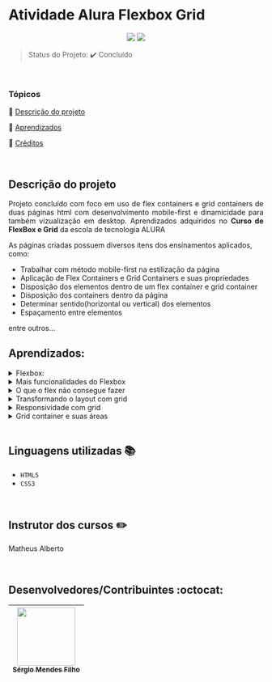 <h1>Atividade Alura Flexbox Grid</h1>

<p align="center">
  <img src="http://img.shields.io/static/v1?label=VSCode&message=1.72.0&color=blue&style=for-the-badge"/>
  <img src="http://img.shields.io/static/v1?label=STATUS&message=CONCLUIDO&color=GREEN&style=for-the-badge"/>
</p>

> Status do Projeto: :heavy_check_mark: Concluído

<br>
 
### Tópicos 

:small_blue_diamond: [Descrição do projeto](#descrição-do-projeto)

:small_blue_diamond: [Aprendizados](#aprendizados)

:small_blue_diamond: [Créditos](#linguagens-utilizadas-books)

<br>

## Descrição do projeto 

<p align="justify">
  Projeto concluído com foco em uso de flex containers e grid containers de duas páginas html com desenvolvimento mobile-first e dinamicidade para também vizualização em desktop.
  Aprendizados adquiridos no <strong>Curso de FlexBox e Grid</strong> da escola de tecnologia ALURA
</p>

As páginas criadas possuem diversos itens dos ensinamentos aplicados, como:

- Trabalhar com método mobile-first na estilização da página
- Aplicação de Flex Containers e Grid Containers e suas propriedades
- Disposição dos elementos dentro de um flex container e grid container
- Disposição dos containers dentro da página
- Determinar sentido(horizontal ou vertical) dos elementos
- Espaçamento entre elementos

entre outros...
<br>

## Aprendizados:

<details>
<summary>Flexbox:</summary>

- O que é um flex-container;
  - Flex container é o elemento que recebe grande parte das propriedades de posicionamento para suas tags filhas;

- As propriedades de posicionamento justify-content e align-items;
  - justify-content distribui o espaço restante do flex container entre suas tags filhas e align-items alinha verticalmente as tags filhas, ou seja, são propriedades de posicionamento horizontal e vertical respectivamente.

</details>

<details>
<summary>Mais funcionalidades do Flexbox</summary>

- Como criar quebra de linha de um flex-container com a propriedade flex-wrap;
  - flex-wrap é a propriedade que usamos quando não existe mais espaço para comportar todos os elementos horizontalmente/verticalmente e é necessário uma “quebra de linha” para manter a proporção dos elementos.
  
- Alterar a orientação do flex container com a propriedade flex-direction;
  - Naturalmente a orientação do flex container é na horizontal e para trocar o seu eixo, basta usar a propriedade flex-direction.
  
- Propriedades de posicionamento de um flex-item com justify-self e align-self;
  - As propriedades de posicionamento justify-content e align-items movimentam todos os flex items, se precisamos de um posicionamento individual, usamos as propriedades -self nos flex items específicos.
  
- Uso de flex para remanejar pseudo-elementos;
  - Existem diversas situações que a propriedade de flex pode ser utilizada. É inclusive um incentivo usar flex no lugar de trocar o display para inline/inline-block.
</details>

<details>
<summary>O que o flex não consegue fazer</summary>

- As limitações de trabalhar com flexbox;
  - A principal delas é trabalhar com dois eixos ao mesmo tempo, eixo vertical e horizontal.
  
- O funcionamento básico do grid;
  - A ideia de grid container é bem parecida com flex container, mas no grid container o fluxo é vertical e também ganhamos acesso a outras propriedades.
  
- Propriedades para criar linhas e colunas: grid-template-rows e grid-template-columns;
  - Os valores que essas propriedades recebem são os tamanhos das colunas/linhas. Ex: para 3 colunas de 30px a propriedade se escreve: grid-template-columns: 30px 30px 30px.
  
- Nova unidade de medida fr;
  - É a unidade de medida para trabalhar com proporções de uma maneira mais simples do que porcentagem. Principalmente quando a porcentagem é uma dízima periódica.
  
- Mescla de linhas e colunas com as propriedades grid-columns: span n e grid-rows: span n;
  - É o conceito de “mescla de células”. Serve para dizer quantas colunas/linhas um elemento ocupa dentro do grid container.
</details>

<details>
<summary>Transformando o layout com grid</summary>

- As propriedades column-gap, row-gap e gap;
  - São as propriedades que dão espaçamento entre os grid items.
  
- Como utilizar o valor auto para tamanho de colunas;
  - Nem sempre queremos colocar um valor fixo para as colunas/linhas. O valor auto permite que elas se adaptem de acordo com o conteúdo.
  
- Planejar o uso de grid no desenvolvimento;
  - Uma técnica muito interessante é usar alguma ferramenta de desenho e esboçar possíveis linhas e colunas em cima do layout recebido.
</details>

<details>
<summary>Responsividade com grid</summary>

- Como evoluir o layout para desktop com grid;
  - Como fica o planejamento e criação das colunas e linhas da página quando existe um espaço horizontal maior em um dispositivo desktop.
  
- A função repeat();
  - Quando precisamos criar muitas colunas com o mesmo tamanho, evitando repetição de código.
  
- Alterar a posição de elementos com as propriedades grid-row e grid-column;
  - Antes usadas apenas para mesclar linhas e colunas, vimos que essas propriedades também controlam onde um elemento começa e termina dentro do grid container.
</details>

<details>
<summary>Grid container e suas áreas</summary>
<br>

- As vantagens e utilização de grid areas;
  - Grid areas vem com o propósito de facilitar a manutenção de código e a visibilidade dos elementos dentro do grid container.
</details>

<br>

## Linguagens utilizadas :books:

- `HTML5`
- `CSS3`

<br>
  
## Instrutor dos cursos :pencil2:
  
  Matheus Alberto
  
<br>

## Desenvolvedores/Contribuintes :octocat:

| [<img src="https://avatars.githubusercontent.com/u/109549530?s=400&u=383b5445959d99d74a62089d5391bf01e851c147&v=4" width=115><br><sub>Sérgio Mendes Filho</sub>](https://github.com/MF-Sergio) |
| :---: |
